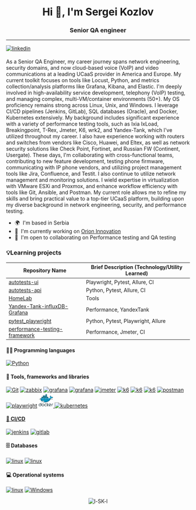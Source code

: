 <h1 align="center">Hi 👋, I'm Sergei Kozlov</h1>
<h3 align="center">Senior QA engineer</h3>

------------------
<a href="https://linkedin.com/in/sergei-kozlov-qa" target="_blank">
<img src=https://img.shields.io/badge/linkedin-%231E77B5.svg?&style=for-the-badge&logo=linkedin&logoColor=white alt=linkedin style="margin-bottom: 5px;" />
</a>

As a Senior QA Engineer, my career journey spans network engineering, security domains, and now cloud-based voice (VoIP) and video communications at a leading UCaaS provider in America and Europe. My current toolkit focuses on tools like Locust, Python, and metrics collection/analysis platforms like Grafana, Kibana, and Elastic. I'm deeply involved in high-availability service development, telephony (VoIP) testing, and managing complex, multi-VM/container environments (50+). My OS proficiency remains strong across Linux, Unix, and Windows. I leverage CI/CD pipelines (Jenkins, GitLab), SQL databases (Oracle), and Docker, Kubernetes extensively. My background includes significant experience with a variety of performance testing tools, such as Ixia IxLoad, Breakingpoint, T-Rex, Jmeter, K6, wrk2, and Yandex-Tank, which I've utilized throughout my career. I also have experience working with routers and switches from vendors like Cisco, Huawei, and Eltex, as well as network security solutions like Check Point, Fortinet, and Russian FW (Continent, Usergate). These days, I'm collaborating with cross-functional teams, contributing to new feature development, testing phone firmware, communicating with IP phone vendors, and utilizing project management tools like Jira, Confluence, and Testit. I also continue to utilize network management and monitoring solutions. I wield expertise in virtualization with VMware ESXi and Proxmox, and enhance workflow efficiency with tools like Git, Ansible, and Postman. My current role allows me to refine my skills and bring practical value to a top-tier UCaaS platform, building upon my diverse background in network engineering, security, and performance testing.

* 🌍  I'm based in Serbia
* 🚀  I'm currently working on [Orion Innovation](http://https://www.orioninc.com/company/)
* 🤝  I'm open to collaborating on Performance testing and QA testing
### 💡Learning projects
| Repository Name    | Brief Description (Technology/Utility Learned) |
| -------- | ------- |
| [autotests-ui](https://github.com/l-SK-l/autotests-ui) | Playwright, Pytest, Allure, CI |
| [autotests-api](https://github.com/l-SK-l/autotests-api) | Python, Pytest, Allure, CI |
| [HomeLab](https://github.com/l-SK-l/HomeLab) | Tools |
| [Yandex-Tank-influxDB-Grafana](https://github.com/l-SK-l/Yandex-Tank-influxDB-Grafana) | Performance, YandexTank |
| [pytest_playwright](https://github.com/l-SK-l/pytest_playwright) | Python, Pytest, Playwright, Allure |
| [performance-testing-framework](https://github.com/l-SK-l/performance-testing-framework) | Performance, Jmeter, CI |

#### 👨‍💻 Programming languages
<a href="https://www.python.org/" target="_blank" rel="noreferrer"><img src="https://raw.githubusercontent.com/danielcranney/readme-generator/main/public/icons/skills/python-colored.svg" width="36" height="36" alt="Python" /></a>

#### 🧰 Tools, frameworks and libraries

<p align="left">
<a href="https://git-scm.com/" target="_blank" rel="noreferrer"><img src="https://raw.githubusercontent.com/danielcranney/readme-generator/main/public/icons/skills/git-colored.svg" width="36" height="36" alt="Git" /></a>
<a href="https://www.zabbix.com/" target="_blank" rel="noreferrer"><img src="https://alternative.me/media/256/zabbix-icon-9tsddwdsnewrjs91-c.png" width="36" height="36" alt="zabbix" /></a>
<a href="https://grafana.com/" target="_blank" rel="noreferrer"><img src="https://img.icons8.com/fluency/256/grafana.png" width="36" height="36" alt="grafana" /></a>
<a href="https://www.keysight.com/us/en/products/network-security/breakingpoint.html" target="_blank" rel="noreferrer"><img src="https://upload.wikimedia.org/wikipedia/commons/thumb/2/22/Ixia_logo.svg/200px-Ixia_logo.svg.png" width="36" height="36" alt="grafana" /></a>
<a href="https://jmeter.apache.org/" target="_blank" rel="noreferrer"><img src="https://jmeter.apache.org/images/jmeter_square.svg" width="36" height="36" alt="jmeter" /></a>
<a href="https://k6.io/" target="_blank" rel="noreferrer"><img src="https://upload.wikimedia.org/wikipedia/commons/thumb/e/ef/K6-logo.svg/1058px-K6-logo.svg.png" width="36" height="36" alt="k6" /></a>
<a href="https://locust.io/" target="_blank" rel="noreferrer"><img src="https://jeremyjeanson.gallerycdn.vsassets.io/extensions/jeremyjeanson/locust-extension/0.0.3/1639068418599/Microsoft.VisualStudio.Services.Icons.Default" width="36" height="36" alt="k6" /></a>
<a href="https://github.com/yandex/yandex-tank" target="_blank" rel="noreferrer"><img src="https://upload.wikimedia.org/wikipedia/commons/4/48/Yandex.Tank_logo.jpg" width="36" height="36" alt="k6" /></a>
<a href="https://www.postman.com/" target="_blank" rel="noreferrer"><img src="https://www.svgrepo.com/show/354202/postman-icon.svg" width="36" height="36" alt="postman" /></a>
<a href="https://playwright.dev/python/" target="_blank" rel="noreferrer"><img src="https://playwright.dev/python/img/playwright-logo.svg" width="36" height="36" alt="playwright" /></a>
<a href="https://www.docker.com/" target="_blank" rel="noreferrer"> <img src="https://raw.githubusercontent.com/devicons/devicon/master/icons/docker/docker-original-wordmark.svg" alt="docker" width="40" height="40"/>
<a href="https://kubernetes.io/" target="_blank" rel="noreferrer"> <img src="https://upload.wikimedia.org/wikipedia/commons/thumb/3/39/Kubernetes_logo_without_workmark.svg/1200px-Kubernetes_logo_without_workmark.svg.png" alt="kubernetes" width="40" height="40"/>
</p>

#### 🔧 CI/CD
<p>
  <a href="https://www.jenkins.io/" target="_blank" rel="noreferrer"><img src="https://upload.wikimedia.org/wikipedia/commons/thumb/e/e9/Jenkins_logo.svg/800px-Jenkins_logo.svg.png" width="36" height="36" alt="jenkins" /></a>
  <a href="https://about.gitlab.com/" target="_blank" rel="noreferrer"><img src="https://images.ctfassets.net/xz1dnu24egyd/1IRkfXmxo8VP2RAE5jiS1Q/ea2086675d87911b0ce2d34c354b3711/gitlab-logo-500.png" width="36" height="36" alt="gitlab" /></a>
<p>

#### 🗄️ Databases
<p>
  <a href="https://www.oracle.com/database/" target="_blank" rel="noreferrer"><img src="https://img.icons8.com/?size=512&id=39913&format=png" width="36" height="36" alt="linux" /></a>
  <a href="https://www.postgresql.org/" target="_blank" rel="noreferrer"><img src="https://img.icons8.com/?size=512&id=38561&format=png" width="36" height="36" alt="linux" /></a>
</p>

#### 💻 Operational systems
<p>
  <a href="https://www.linux.org/" target="_blank" rel="noreferrer"><img src="https://img.icons8.com/color/256/linux.png" width="36" height="36" alt="linux" /></a>
  <a href="https://www.microsoft.com/" target="_blank" rel="noreferrer"><img src="https://img.icons8.com/?size=512&id=108792&format=png" width="36" height="36" alt="Windows" /></a>
</p>

<p align="center"> <img src=https://komarev.com/ghpvc/?username=l-SK-l&color=blue alt="l-SK-l" /> </p>
